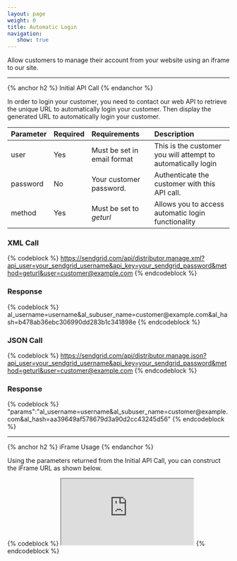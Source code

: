 ```yaml
---
layout: page
weight: 0
title: Automatic Login
navigation:
   show: true
---
```


Allow customers to manage their account from your website using an iframe to our site.

* * * * *


{% anchor h2 %} Initial API Call {% endanchor %}


In order to login your customer, you need to contact our web API to retrieve the unique URL to automatically login your customer. Then display the generated URL to automatically login your customer.

|Parameter|Required|Requirements|Description|
|:--------|:-------|:-----------|:----------|
|user|Yes|Must be set in email format|This is the customer you will attempt to automatically login|
|password|No|Your customer password.|Authenticate the customer with this API call.|
|method|Yes|Must be set to *geturl*|Allows you to access automatic login functionality|

### XML Call



{% codeblock %}
https://sendgrid.com/api/distributor.manage.xml?api_user=your_sendgrid_username&api_key=your_sendgrid_password&method=geturl&user=customer@example.com
{% endcodeblock %}
<h3>Response</h3>
{% codeblock %}
<params><params>al_username=username&al_subuser_name=customer@example.com&al_hash=b478ab36ebc306990dd283b1c341898e</params></params>
{% endcodeblock %}



### JSON Call



{% codeblock %}
https://sendgrid.com/api/distributor.manage.json?api_user=your_sendgrid_username&api_key=your_sendgrid_password&method=geturl&user=customer@example.com
{% endcodeblock %}
<h3>Response</h3>
{% codeblock %}
"params":"al_username=username&al_subuser_name=customer@example.com&al_hash=aa39649af578679d3a90d2cc43245d56"
{% endcodeblock %}



* * * * *


{% anchor h2 %} iFrame Usage {% endanchor %}


Using the parameters returned from the Initial API Call, you can construct the iFrame URL as shown below.

{% codeblock %} <iframe src="https://sendgrid.com/account?al_username=username&amp;al_subuser_name=example@example.com&amp;al_hash=aa39649af578679d3a90d2cc43245d56"></iframe> {% endcodeblock %}
